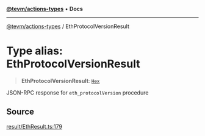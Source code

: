[**@tevm/actions-types**](../README.md) • **Docs**

***

[@tevm/actions-types](../globals.md) / EthProtocolVersionResult

# Type alias: EthProtocolVersionResult

> **EthProtocolVersionResult**: [`Hex`](Hex.md)

JSON-RPC response for `eth_protocolVersion` procedure

## Source

[result/EthResult.ts:179](https://github.com/evmts/tevm-monorepo/blob/main/packages/actions-types/src/result/EthResult.ts#L179)
